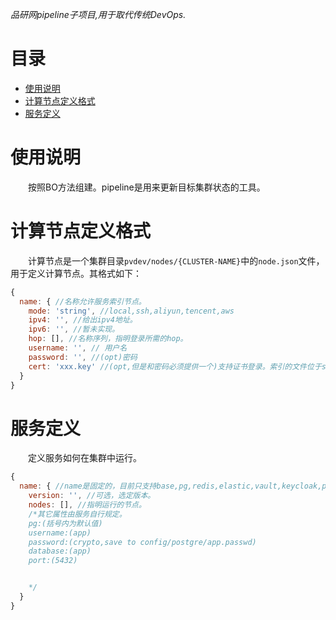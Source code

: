 *品研网pipeline子项目,用于取代传统DevOps.*

<h1>目录</h1>

- [使用说明](#使用说明)
- [计算节点定义格式](#计算节点定义格式)
- [服务定义](#服务定义)


# 使用说明
&emsp;&emsp;按照BO方法组建。pipeline是用来更新目标集群状态的工具。

# 计算节点定义格式
&emsp;&emsp;计算节点是一个集群目录`pvdev/nodes/{CLUSTER-NAME}`中的`node.json`文件，用于定义计算节点。其格式如下：

```javascript
{
  name: { //名称允许服务索引节点。
    mode: 'string', //local,ssh,aliyun,tencent,aws
    ipv4: '', //给出ipv4地址。
    ipv6: '', //暂未实现。
    hop: [], //名称序列，指明登录所需的hop。
    username: '', // 用户名
    password: '', //(opt)密码
    cert: 'xxx.key' //(opt,但是和密码必须提供一个)支持证书登录。索引的文件位于secret目录中。
  }
}
```

# 服务定义
&emsp;&emsp;定义服务如何在集群中运行。

```javascript
{
  name: { //name是固定的，目前只支持base,pg,redis,elastic,vault,keycloak,pinyan
    version: '', //可选，选定版本。
    nodes: [], //指明运行的节点。
    /*其它属性由服务自行规定。
    pg:(括号内为默认值)
    username:(app)
    password:(crypto,save to config/postgre/app.passwd)
    database:(app)
    port:(5432)


    */
  }
}
```
